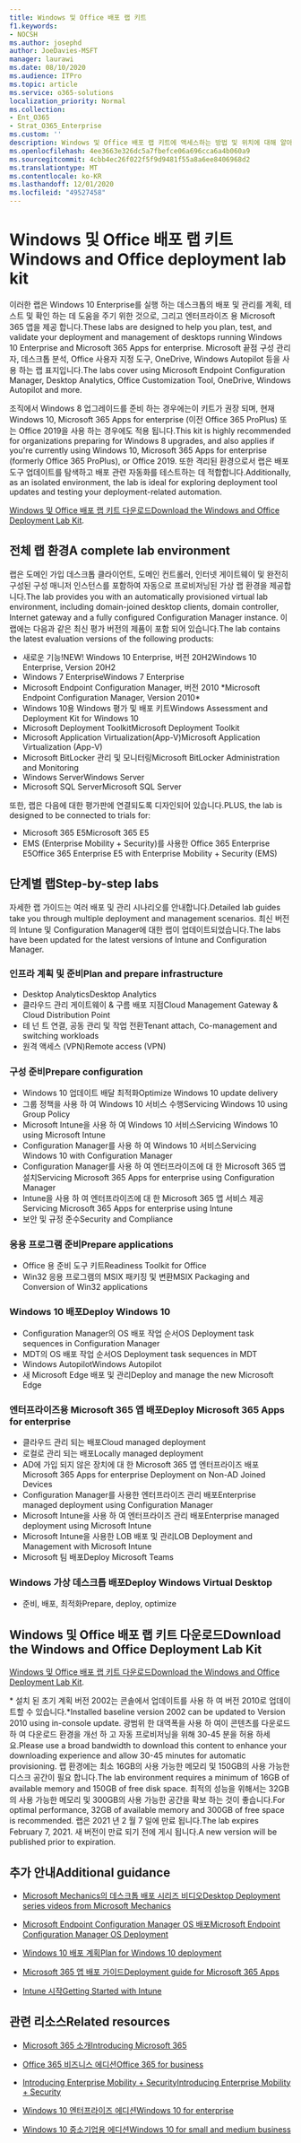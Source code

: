 ```yaml
---
title: Windows 및 Office 배포 랩 키트
f1.keywords:
- NOCSH
ms.author: josephd
author: JoeDavies-MSFT
manager: laurawi
ms.date: 08/10/2020
ms.audience: ITPro
ms.topic: article
ms.service: o365-solutions
localization_priority: Normal
ms.collection:
- Ent_O365
- Strat_O365_Enterprise
ms.custom: ''
description: Windows 및 Office 배포 랩 키트에 액세스하는 방법 및 위치에 대해 알아보세요.
ms.openlocfilehash: 4ee3663e326dc5a7fbefce06a696cca6a4b060a9
ms.sourcegitcommit: 4cbb4ec26f022f5f9d9481f55a8a6ee8406968d2
ms.translationtype: MT
ms.contentlocale: ko-KR
ms.lasthandoff: 12/01/2020
ms.locfileid: "49527458"
---
```

# <a name="windows-and-office-deployment-lab-kit"></a><span data-ttu-id="3c2cd-103">Windows 및 Office 배포 랩 키트</span><span class="sxs-lookup"><span data-stu-id="3c2cd-103">Windows and Office deployment lab kit</span></span>

<span data-ttu-id="3c2cd-104">이러한 랩은 Windows 10 Enterprise를 실행 하는 데스크톱의 배포 및 관리를 계획, 테스트 및 확인 하는 데 도움을 주기 위한 것으로, 그리고 엔터프라이즈 용 Microsoft 365 앱을 제공 합니다.</span><span class="sxs-lookup"><span data-stu-id="3c2cd-104">These labs are designed to help you plan, test, and validate your deployment and management of desktops running Windows 10 Enterprise and Microsoft 365 Apps for enterprise.</span></span> <span data-ttu-id="3c2cd-105">Microsoft 끝점 구성 관리자, 데스크톱 분석, Office 사용자 지정 도구, OneDrive, Windows Autopilot 등을 사용 하는 랩 표지입니다.</span><span class="sxs-lookup"><span data-stu-id="3c2cd-105">The labs cover using Microsoft Endpoint Configuration Manager, Desktop Analytics, Office Customization Tool, OneDrive, Windows Autopilot and more.</span></span>

<span data-ttu-id="3c2cd-106">조직에서 Windows 8 업그레이드를 준비 하는 경우에는이 키트가 권장 되며, 현재 Windows 10, Microsoft 365 Apps for enterprise (이전 Office 365 ProPlus) 또는 Office 2019을 사용 하는 경우에도 적용 됩니다.</span><span class="sxs-lookup"><span data-stu-id="3c2cd-106">This kit is highly recommended for organizations preparing for Windows 8 upgrades, and also applies if you're currently using Windows 10, Microsoft 365 Apps for enterprise (formerly Office 365 ProPlus), or Office 2019.</span></span> <span data-ttu-id="3c2cd-107">또한 격리된 환경으로서 랩은 배포 도구 업데이트를 탐색하고 배포 관련 자동화를 테스트하는 데 적합합니다.</span><span class="sxs-lookup"><span data-stu-id="3c2cd-107">Additionally, as an isolated environment, the lab is ideal for exploring deployment tool updates and testing your deployment-related automation.</span></span>

<span data-ttu-id="3c2cd-108">[Windows 및 Office 배포 랩 키트 다운로드](https://www.microsoft.com/evalcenter/evaluate-lab-kit)</span><span class="sxs-lookup"><span data-stu-id="3c2cd-108">[Download the Windows and Office Deployment Lab Kit](https://www.microsoft.com/evalcenter/evaluate-lab-kit).</span></span>

## <a name="a-complete-lab-environment"></a><span data-ttu-id="3c2cd-109">전체 랩 환경</span><span class="sxs-lookup"><span data-stu-id="3c2cd-109">A complete lab environment</span></span>

<span data-ttu-id="3c2cd-110">랩은 도메인 가입 데스크톱 클라이언트, 도메인 컨트롤러, 인터넷 게이트웨이 및 완전히 구성된 구성 매니저 인스턴스를 포함하여 자동으로 프로비저닝된 가상 랩 환경을 제공합니다.</span><span class="sxs-lookup"><span data-stu-id="3c2cd-110">The lab provides you with an automatically provisioned virtual lab environment, including domain-joined desktop clients, domain controller, Internet gateway and a fully configured Configuration Manager instance.</span></span> <span data-ttu-id="3c2cd-111">이 랩에는 다음과 같은 최신 평가 버전의 제품이 포함 되어 있습니다.</span><span class="sxs-lookup"><span data-stu-id="3c2cd-111">The lab contains the latest evaluation versions of the following products:</span></span>

  - <span data-ttu-id="3c2cd-112">새로운 기능!</span><span class="sxs-lookup"><span data-stu-id="3c2cd-112">NEW!</span></span> <span data-ttu-id="3c2cd-113">Windows 10 Enterprise, 버전 20H2</span><span class="sxs-lookup"><span data-stu-id="3c2cd-113">Windows 10 Enterprise, Version 20H2</span></span>
  - <span data-ttu-id="3c2cd-114">Windows 7 Enterprise</span><span class="sxs-lookup"><span data-stu-id="3c2cd-114">Windows 7 Enterprise</span></span>
  - <span data-ttu-id="3c2cd-115">Microsoft Endpoint Configuration Manager, 버전 2010 \*</span><span class="sxs-lookup"><span data-stu-id="3c2cd-115">Microsoft Endpoint Configuration Manager, Version 2010\*</span></span>
  - <span data-ttu-id="3c2cd-116">Windows 10용 Windows 평가 및 배포 키트</span><span class="sxs-lookup"><span data-stu-id="3c2cd-116">Windows Assessment and Deployment Kit for Windows 10</span></span>
  - <span data-ttu-id="3c2cd-117">Microsoft Deployment Toolkit</span><span class="sxs-lookup"><span data-stu-id="3c2cd-117">Microsoft Deployment Toolkit</span></span>
  - <span data-ttu-id="3c2cd-118">Microsoft Application Virtualization(App-V)</span><span class="sxs-lookup"><span data-stu-id="3c2cd-118">Microsoft Application Virtualization (App-V)</span></span>
  - <span data-ttu-id="3c2cd-119">Microsoft BitLocker 관리 및 모니터링</span><span class="sxs-lookup"><span data-stu-id="3c2cd-119">Microsoft BitLocker Administration and Monitoring</span></span> 
  - <span data-ttu-id="3c2cd-120">Windows Server</span><span class="sxs-lookup"><span data-stu-id="3c2cd-120">Windows Server</span></span> 
  - <span data-ttu-id="3c2cd-121">Microsoft SQL Server</span><span class="sxs-lookup"><span data-stu-id="3c2cd-121">Microsoft SQL Server</span></span> 

<span data-ttu-id="3c2cd-122">또한, 랩은 다음에 대한 평가판에 연결되도록 디자인되어 있습니다.</span><span class="sxs-lookup"><span data-stu-id="3c2cd-122">PLUS, the lab is designed to be connected to trials for:</span></span> 

  - <span data-ttu-id="3c2cd-123">Microsoft 365 E5</span><span class="sxs-lookup"><span data-stu-id="3c2cd-123">Microsoft 365 E5</span></span>
  - <span data-ttu-id="3c2cd-124">EMS (Enterprise Mobility + Security)를 사용한 Office 365 Enterprise E5</span><span class="sxs-lookup"><span data-stu-id="3c2cd-124">Office 365 Enterprise E5 with Enterprise Mobility + Security (EMS)</span></span>

## <a name="step-by-step-labs"></a><span data-ttu-id="3c2cd-125">단계별 랩</span><span class="sxs-lookup"><span data-stu-id="3c2cd-125">Step-by-step labs</span></span>

<span data-ttu-id="3c2cd-126">자세한 랩 가이드는 여러 배포 및 관리 시나리오를 안내합니다.</span><span class="sxs-lookup"><span data-stu-id="3c2cd-126">Detailed lab guides take you through multiple deployment and management scenarios.</span></span> <span data-ttu-id="3c2cd-127">최신 버전의 Intune 및 Configuration Manager에 대한 랩이 업데이트되었습니다.</span><span class="sxs-lookup"><span data-stu-id="3c2cd-127">The labs have been updated for the latest versions of Intune and Configuration Manager.</span></span> 

### <a name="plan-and-prepare-infrastructure"></a><span data-ttu-id="3c2cd-128">인프라 계획 및 준비</span><span class="sxs-lookup"><span data-stu-id="3c2cd-128">Plan and prepare infrastructure</span></span> 
- <span data-ttu-id="3c2cd-129">Desktop Analytics</span><span class="sxs-lookup"><span data-stu-id="3c2cd-129">Desktop Analytics</span></span> 
- <span data-ttu-id="3c2cd-130">클라우드 관리 게이트웨이 & 구름 배포 지점</span><span class="sxs-lookup"><span data-stu-id="3c2cd-130">Cloud Management Gateway & Cloud Distribution Point</span></span> 
- <span data-ttu-id="3c2cd-131">테 넌 트 연결, 공동 관리 및 작업 전환</span><span class="sxs-lookup"><span data-stu-id="3c2cd-131">Tenant attach, Co-management and switching workloads</span></span>  
- <span data-ttu-id="3c2cd-132">원격 액세스 (VPN)</span><span class="sxs-lookup"><span data-stu-id="3c2cd-132">Remote access (VPN)</span></span> 

### <a name="prepare-configuration"></a><span data-ttu-id="3c2cd-133">구성 준비</span><span class="sxs-lookup"><span data-stu-id="3c2cd-133">Prepare configuration</span></span>   
- <span data-ttu-id="3c2cd-134">Windows 10 업데이트 배달 최적화</span><span class="sxs-lookup"><span data-stu-id="3c2cd-134">Optimize Windows 10 update delivery</span></span>   
- <span data-ttu-id="3c2cd-135">그룹 정책을 사용 하 여 Windows 10 서비스 수행</span><span class="sxs-lookup"><span data-stu-id="3c2cd-135">Servicing Windows 10 using Group Policy</span></span>
- <span data-ttu-id="3c2cd-136">Microsoft Intune을 사용 하 여 Windows 10 서비스</span><span class="sxs-lookup"><span data-stu-id="3c2cd-136">Servicing Windows 10 using Microsoft Intune</span></span>   
- <span data-ttu-id="3c2cd-137">Configuration Manager를 사용 하 여 Windows 10 서비스</span><span class="sxs-lookup"><span data-stu-id="3c2cd-137">Servicing Windows 10 with Configuration Manager</span></span>   
- <span data-ttu-id="3c2cd-138">Configuration Manager를 사용 하 여 엔터프라이즈에 대 한 Microsoft 365 앱 설치</span><span class="sxs-lookup"><span data-stu-id="3c2cd-138">Servicing Microsoft 365 Apps for enterprise using Configuration Manager</span></span>   
- <span data-ttu-id="3c2cd-139">Intune을 사용 하 여 엔터프라이즈에 대 한 Microsoft 365 앱 서비스 제공</span><span class="sxs-lookup"><span data-stu-id="3c2cd-139">Servicing Microsoft 365 Apps for enterprise using Intune</span></span>  
- <span data-ttu-id="3c2cd-140">보안 및 규정 준수</span><span class="sxs-lookup"><span data-stu-id="3c2cd-140">Security and Compliance</span></span>   

### <a name="prepare-applications"></a><span data-ttu-id="3c2cd-141">응용 프로그램 준비</span><span class="sxs-lookup"><span data-stu-id="3c2cd-141">Prepare applications</span></span>    
- <span data-ttu-id="3c2cd-142">Office 용 준비 도구 키트</span><span class="sxs-lookup"><span data-stu-id="3c2cd-142">Readiness Toolkit for Office</span></span>  
- <span data-ttu-id="3c2cd-143">Win32 응용 프로그램의 MSIX 패키징 및 변환</span><span class="sxs-lookup"><span data-stu-id="3c2cd-143">MSIX Packaging and Conversion of Win32 applications</span></span>   

### <a name="deploy-windows-10"></a><span data-ttu-id="3c2cd-144">Windows 10 배포</span><span class="sxs-lookup"><span data-stu-id="3c2cd-144">Deploy Windows 10</span></span>   
- <span data-ttu-id="3c2cd-145">Configuration Manager의 OS 배포 작업 순서</span><span class="sxs-lookup"><span data-stu-id="3c2cd-145">OS Deployment task sequences in Configuration Manager</span></span>
- <span data-ttu-id="3c2cd-146">MDT의 OS 배포 작업 순서</span><span class="sxs-lookup"><span data-stu-id="3c2cd-146">OS Deployment task sequences in MDT</span></span>   
- <span data-ttu-id="3c2cd-147">Windows Autopilot</span><span class="sxs-lookup"><span data-stu-id="3c2cd-147">Windows Autopilot</span></span>
- <span data-ttu-id="3c2cd-148">새 Microsoft Edge 배포 및 관리</span><span class="sxs-lookup"><span data-stu-id="3c2cd-148">Deploy and manage the new Microsoft Edge</span></span>  

### <a name="deploy-microsoft-365-apps-for-enterprise"></a><span data-ttu-id="3c2cd-149">엔터프라이즈용 Microsoft 365 앱 배포</span><span class="sxs-lookup"><span data-stu-id="3c2cd-149">Deploy Microsoft 365 Apps for enterprise</span></span>    
- <span data-ttu-id="3c2cd-150">클라우드 관리 되는 배포</span><span class="sxs-lookup"><span data-stu-id="3c2cd-150">Cloud managed deployment</span></span>  
- <span data-ttu-id="3c2cd-151">로컬로 관리 되는 배포</span><span class="sxs-lookup"><span data-stu-id="3c2cd-151">Locally managed deployment</span></span>    
- <span data-ttu-id="3c2cd-152">AD에 가입 되지 않은 장치에 대 한 Microsoft 365 앱 엔터프라이즈 배포</span><span class="sxs-lookup"><span data-stu-id="3c2cd-152">Microsoft 365 Apps for enterprise Deployment on Non-AD Joined Devices</span></span> 
- <span data-ttu-id="3c2cd-153">Configuration Manager를 사용한 엔터프라이즈 관리 배포</span><span class="sxs-lookup"><span data-stu-id="3c2cd-153">Enterprise managed deployment using Configuration Manager</span></span>
- <span data-ttu-id="3c2cd-154">Microsoft Intune을 사용 하 여 엔터프라이즈 관리 배포</span><span class="sxs-lookup"><span data-stu-id="3c2cd-154">Enterprise managed deployment using Microsoft Intune</span></span>  
- <span data-ttu-id="3c2cd-155">Microsoft Intune을 사용한 LOB 배포 및 관리</span><span class="sxs-lookup"><span data-stu-id="3c2cd-155">LOB Deployment and Management with Microsoft Intune</span></span>
- <span data-ttu-id="3c2cd-156">Microsoft 팀 배포</span><span class="sxs-lookup"><span data-stu-id="3c2cd-156">Deploy Microsoft Teams</span></span>

### <a name="deploy-windows-virtual-desktop"></a><span data-ttu-id="3c2cd-157">Windows 가상 데스크톱 배포</span><span class="sxs-lookup"><span data-stu-id="3c2cd-157">Deploy Windows Virtual Desktop</span></span>  
- <span data-ttu-id="3c2cd-158">준비, 배포, 최적화</span><span class="sxs-lookup"><span data-stu-id="3c2cd-158">Prepare, deploy, optimize</span></span>
 
## <a name="download-the-windows-and-office-deployment-lab-kit"></a><span data-ttu-id="3c2cd-159">Windows 및 Office 배포 랩 키트 다운로드</span><span class="sxs-lookup"><span data-stu-id="3c2cd-159">Download the Windows and Office Deployment Lab Kit</span></span>

<span data-ttu-id="3c2cd-160">[Windows 및 Office 배포 랩 키트 다운로드](https://www.microsoft.com/evalcenter/evaluate-lab-kit)</span><span class="sxs-lookup"><span data-stu-id="3c2cd-160">[Download the Windows and Office Deployment Lab Kit](https://www.microsoft.com/evalcenter/evaluate-lab-kit).</span></span>

<span data-ttu-id="3c2cd-161">\* 설치 된 초기 계획 버전 2002는 콘솔에서 업데이트를 사용 하 여 버전 2010로 업데이트할 수 있습니다.</span><span class="sxs-lookup"><span data-stu-id="3c2cd-161">\*Installed baseline version 2002 can be updated to Version 2010 using in-console update.</span></span> <span data-ttu-id="3c2cd-162">광범위 한 대역폭을 사용 하 여이 콘텐츠를 다운로드 하 여 다운로드 환경을 개선 하 고 자동 프로비저닝을 위해 30-45 분을 허용 하세요.</span><span class="sxs-lookup"><span data-stu-id="3c2cd-162">Please use a broad bandwidth to download this content to enhance your downloading experience and allow 30-45 minutes for automatic provisioning.</span></span> <span data-ttu-id="3c2cd-163">랩 환경에는 최소 16GB의 사용 가능한 메모리 및 150GB의 사용 가능한 디스크 공간이 필요 합니다.</span><span class="sxs-lookup"><span data-stu-id="3c2cd-163">The lab environment requires a minimum of 16GB of available memory and 150GB of free disk space.</span></span> <span data-ttu-id="3c2cd-164">최적의 성능을 위해서는 32GB의 사용 가능한 메모리 및 300GB의 사용 가능한 공간을 확보 하는 것이 좋습니다.</span><span class="sxs-lookup"><span data-stu-id="3c2cd-164">For optimal performance, 32GB of available memory and 300GB of free space is recommended.</span></span> <span data-ttu-id="3c2cd-165">랩은 2021 년 2 월 7 일에 만료 됩니다.</span><span class="sxs-lookup"><span data-stu-id="3c2cd-165">The lab expires February 7, 2021.</span></span> <span data-ttu-id="3c2cd-166">새 버전이 만료 되기 전에 게시 됩니다.</span><span class="sxs-lookup"><span data-stu-id="3c2cd-166">A new version will be published prior to expiration.</span></span>

## <a name="additional-guidance"></a><span data-ttu-id="3c2cd-167">추가 안내</span><span class="sxs-lookup"><span data-stu-id="3c2cd-167">Additional guidance</span></span>

  - [<span data-ttu-id="3c2cd-168">Microsoft Mechanics의 데스크톱 배포 시리즈 비디오</span><span class="sxs-lookup"><span data-stu-id="3c2cd-168">Desktop Deployment series videos from Microsoft Mechanics</span></span>](https://www.aka.ms/watchhowtoshift)

  - [<span data-ttu-id="3c2cd-169">Microsoft Endpoint Configuration Manager OS 배포</span><span class="sxs-lookup"><span data-stu-id="3c2cd-169">Microsoft Endpoint Configuration Manager OS Deployment</span></span>](https://docs.microsoft.com/mem/configmgr/osd/understand/introduction-to-operating-system-deployment)

  - [<span data-ttu-id="3c2cd-170"><span class="underline">Windows 10 배포 계획</span></span><span class="sxs-lookup"><span data-stu-id="3c2cd-170"><span class="underline">Plan for Windows 10 deployment</span></span></span>](https://docs.microsoft.com/windows/deployment/planning/index)

  - [<span data-ttu-id="3c2cd-171"><span class="underline">Microsoft 365 앱 배포 가이드</span></span><span class="sxs-lookup"><span data-stu-id="3c2cd-171"><span class="underline">Deployment guide for Microsoft 365 Apps</span></span></span>](https://docs.microsoft.com/deployoffice/deployment-guide-microsoft-365-apps)

  - [<span data-ttu-id="3c2cd-172"><span class="underline">Intune 시작</span></span><span class="sxs-lookup"><span data-stu-id="3c2cd-172"><span class="underline">Getting Started with Intune</span></span></span>](https://docs.microsoft.com/intune/get-started-evaluation)

## <a name="related-resources"></a><span data-ttu-id="3c2cd-173">관련 리소스</span><span class="sxs-lookup"><span data-stu-id="3c2cd-173">Related resources</span></span>

  - [<span data-ttu-id="3c2cd-174"><span class="underline">Microsoft 365 소개</span></span><span class="sxs-lookup"><span data-stu-id="3c2cd-174"><span class="underline">Introducing Microsoft 365</span></span></span>](https://www.microsoft.com/microsoft-365/default.aspx)

  - [<span data-ttu-id="3c2cd-175"><span class="underline">Office 365 비즈니스 에디션</span></span><span class="sxs-lookup"><span data-stu-id="3c2cd-175"><span class="underline">Office 365 for business</span></span></span>](https://products.office.com/business/office)

  - [<span data-ttu-id="3c2cd-176"><span class="underline">Introducing Enterprise Mobility + Security</span></span><span class="sxs-lookup"><span data-stu-id="3c2cd-176"><span class="underline">Introducing Enterprise Mobility + Security</span></span></span>](https://www.microsoft.com/cloud-platform/enterprise-mobility-security)

  - [<span data-ttu-id="3c2cd-177"><span class="underline">Windows 10 엔터프라이즈 에디션</span></span><span class="sxs-lookup"><span data-stu-id="3c2cd-177"><span class="underline">Windows 10 for enterprise</span></span></span>](https://www.microsoft.com/WindowsForBusiness/windows-for-enterprise)

  - [<span data-ttu-id="3c2cd-178"><span class="underline">Windows 10 중소기업용 에디션</span></span><span class="sxs-lookup"><span data-stu-id="3c2cd-178"><span class="underline">Windows 10 for small and medium business</span></span></span>](https://www.microsoft.com/WindowsForBusiness/windows-for-small-business)
